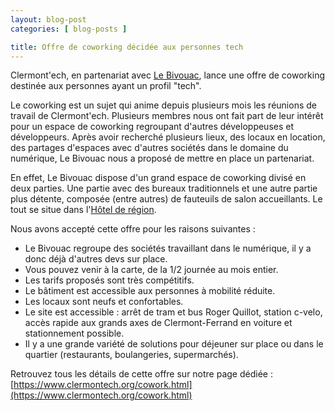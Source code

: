 ```yaml
---
layout: blog-post
categories: [ blog-posts ]

title: Offre de coworking décidée aux personnes tech
---
```


Clermont'ech, en partenariat avec [Le Bivouac](http://www.lebivouac.com/), lance une offre de coworking destinée aux personnes ayant un profil "tech".

Le coworking est un sujet qui anime depuis plusieurs mois les réunions de travail de Clermont'ech. Plusieurs membres nous ont fait part de leur intérêt pour un espace de coworking regroupant d'autres développeuses et développeurs.
Après avoir recherché plusieurs lieux, des locaux en location, des partages d'espaces avec d'autres sociétés dans le domaine du numérique, Le Bivouac nous a proposé de mettre en place un partenariat.

En effet, Le Bivouac dispose d'un grand espace de coworking divisé en deux parties. Une partie avec des bureaux traditionnels et une autre partie plus détente, composée (entre autres) de fauteuils de salon accueillants. Le tout se situe dans l'[Hôtel de région](https://osm.org/go/0AkOKx_14--).

Nous avons accepté cette offre pour les raisons suivantes : 

- Le Bivouac regroupe des sociétés travaillant dans le numérique, il y a donc déjà d'autres devs sur place.
- Vous pouvez venir à la carte, de la 1/2 journée au mois entier.
- Les tarifs proposés sont très compétitifs.
- Le bâtiment est accessible aux personnes à mobilité réduite.
- Les locaux sont neufs et confortables.
- Le site est accessible : arrêt de tram et bus Roger Quillot, station c-velo, accès rapide aux grands axes de Clermont-Ferrand en voiture et stationnement possible.
- Il y a une grande variété de solutions pour déjeuner sur place ou dans le quartier (restaurants, boulangeries, supermarchés).

Retrouvez tous les détails de cette offre sur notre page dédiée : [https://www.clermontech.org/cowork.html](https://www.clermontech.org/cowork.html)
